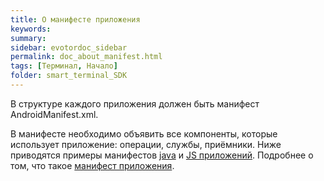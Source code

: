 ```yaml
---
title: О манифесте приложения
keywords:
summary:
sidebar: evotordoc_sidebar
permalink: doc_about_manifest.html
tags: [Терминал, Начало]
folder: smart_terminal_SDK
---
```


В структуре каждого приложения должен быть манифест AndroidManifest.xml.

В манифесте необходимо объявить все компоненты, которые использует приложение: операции, службы, приёмники.
Ниже приводятся примеры манифестов [java](./doc_java_app_manifest.html) и [JS приложений](./doc_app_manifest.html).
Подробнее о том, что такое [манифест приложения](https://developer.android.com/guide/topics/manifest/manifest-intro.html?hl=ru).
